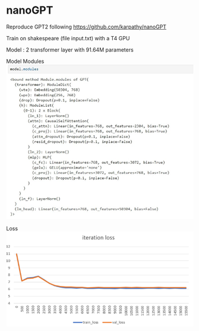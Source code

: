 # nanoGPT

Reproduce GPT2 following https://github.com/karpathy/nanoGPT

Train on shakespeare (file input.txt) with a T4 GPU

Model : 2 transformer layer with 91.64M parameters

Model Modules
![image](https://github.com/WayneZHAO1989/nanoGPT/blob/main/asset/screenshot.jpg)

Loss
![image](https://github.com/WayneZHAO1989/nanoGPT/blob/main/asset/loss.png)
